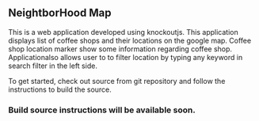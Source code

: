 ## NeightborHood Map

This is a web application developed using knockoutjs. This application displays list of coffee shops and their locations on the google map. Coffee shop location marker show some information regarding coffee shop. Applicationalso allows user to to filter location by typing any keyword in search filter in the left side.

To get started, check out source from git repository and follow the instructions to build the source.

### Build source instructions will be available soon. 
